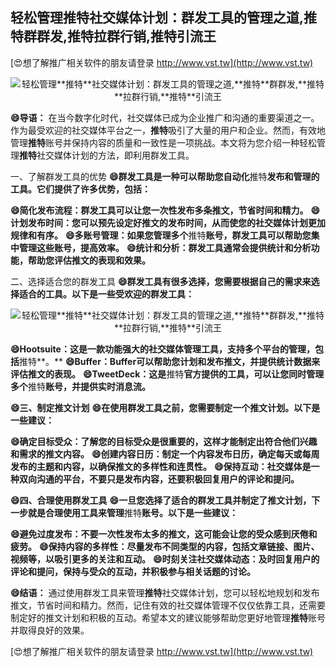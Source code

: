 ## **轻松管理**推特**社交媒体计划：群发工具的管理之道,**推特**群群发,**推特**拉群行销,**推特**引流王**

[😍想了解推广相关软件的朋友请登录 http://www.vst.tw](http://www.vst.tw)

 <center><img src="https://vst.tw/MP4/tuiguang/png/6.png" alt="轻松管理**推特**社交媒体计划：群发工具的管理之道,**推特**群群发,**推特**拉群行销,**推特**引流王"></center>

**😄导语：**
在当今数字化时代，社交媒体已成为企业推广和沟通的重要渠道之一。作为最受欢迎的社交媒体平台之一，**推特**吸引了大量的用户和企业。然而，有效地管理**推特**账号并保持内容的质量和一致性是一项挑战。本文将为您介绍一种轻松管理**推特**社交媒体计划的方法，即利用群发工具。

一、了解群发工具的优势
**😄群发工具是一种可以帮助您自动化**推特**发布和管理的工具。它们提供了许多优势，包括：**

**😄简化发布流程：群发工具可以让您一次性发布多条推文，节省时间和精力。**
**😄计划发布时间：您可以预先设定好推文的发布时间，从而使您的社交媒体计划更加规律和有序。**
**😄多账号管理：如果您管理多个**推特**账号，群发工具可以帮助您集中管理这些账号，提高效率。**
**😄统计和分析：群发工具通常会提供统计和分析功能，帮助您评估推文的表现和效果。**

二、选择适合您的群发工具
**😄群发工具有很多选择，您需要根据自己的需求来选择适合的工具。以下是一些受欢迎的群发工具：**

 <center><img src="https://vst.tw/MP4/tuiguang/png/7.png" alt="轻松管理**推特**社交媒体计划：群发工具的管理之道,**推特**群群发,**推特**拉群行销,**推特**引流王"></center>

**😄Hootsuite：这是一款功能强大的社交媒体管理工具，支持多个平台的管理，包括**推特**。**
**😄Buffer：Buffer可以帮助您计划和发布推文，并提供统计数据来评估推文的表现。**
**😄TweetDeck：这是**推特**官方提供的工具，可以让您同时管理多个**推特**账号，并提供实时消息流。**

**😄三、制定推文计划**
**😄在使用群发工具之前，您需要制定一个推文计划。以下是一些建议：**

**😄确定目标受众：了解您的目标受众是很重要的，这样才能制定出符合他们兴趣和需求的推文内容。**
**😄创建内容日历：制定一个内容发布日历，确定每天或每周发布的主题和内容，以确保推文的多样性和连贯性。**
**😄保持互动：社交媒体是一种双向沟通的平台，不要只是发布内容，还要积极回复用户的评论和提问。**

**😄四、合理使用群发工具**
**😄一旦您选择了适合的群发工具并制定了推文计划，下一步就是合理使用工具来管理**推特**账号。以下是一些建议：**

**😄避免过度发布：不要一次性发布太多的推文，这可能会让您的受众感到厌倦和疲劳。**
**😄保持内容的多样性：尽量发布不同类型的内容，包括文章链接、图片、视频等，以吸引更多的关注和互动。**
**😄时刻关注社交媒体动态：及时回复用户的评论和提问，保持与受众的互动，并积极参与相关话题的讨论。**

**😄结语：**
通过使用群发工具来管理**推特**社交媒体计划，您可以轻松地规划和发布推文，节省时间和精力。然而，记住有效的社交媒体管理不仅仅依靠工具，还需要制定好的推文计划和积极的互动。希望本文的建议能够帮助您更好地管理**推特**账号并取得良好的效果。

[😍想了解推广相关软件的朋友请登录 http://www.vst.tw](http://www.vst.tw)



